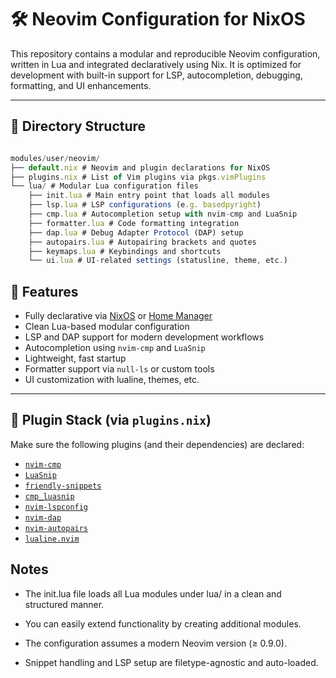 # 🛠️ Neovim Configuration for NixOS

This repository contains a modular and reproducible Neovim configuration, written in Lua and integrated declaratively using Nix. It is optimized for development with built-in support for LSP, autocompletion, debugging, formatting, and UI enhancements.

---

## 📁 Directory Structure

```js

modules/user/neovim/
├── default.nix # Neovim and plugin declarations for NixOS
├── plugins.nix # List of Vim plugins via pkgs.vimPlugins
└── lua/ # Modular Lua configuration files
    ├── init.lua # Main entry point that loads all modules
    ├── lsp.lua # LSP configurations (e.g. basedpyright)
    ├── cmp.lua # Autocompletion setup with nvim-cmp and LuaSnip
    ├── formatter.lua # Code formatting integration
    ├── dap.lua # Debug Adapter Protocol (DAP) setup
    ├── autopairs.lua # Autopairing brackets and quotes
    ├── keymaps.lua # Keybindings and shortcuts
    └── ui.lua # UI-related settings (statusline, theme, etc.)

```




## 🚀 Features

- Fully declarative via [NixOS](https://nixos.org) or [Home Manager](https://nix-community.github.io/home-manager/)
- Clean Lua-based modular configuration
- LSP and DAP support for modern development workflows
- Autocompletion using `nvim-cmp` and `LuaSnip`
- Lightweight, fast startup
- Formatter support via `null-ls` or custom tools
- UI customization with lualine, themes, etc.

---

## 🧩 Plugin Stack (via `plugins.nix`)

Make sure the following plugins (and their dependencies) are declared:

- [`nvim-cmp`](https://github.com/hrsh7th/nvim-cmp)
- [`LuaSnip`](https://github.com/L3MON4D3/LuaSnip)
- [`friendly-snippets`](https://github.com/rafamadriz/friendly-snippets)
- [`cmp_luasnip`](https://github.com/saadparwaiz1/cmp_luasnip)
- [`nvim-lspconfig`](https://github.com/neovim/nvim-lspconfig)
- [`nvim-dap`](https://github.com/mfussenegger/nvim-dap)
- [`nvim-autopairs`](https://github.com/windwp/nvim-autopairs)
- [`lualine.nvim`](https://github.com/nvim-lualine/lualine.nvim)

## Notes

- The init.lua file loads all Lua modules under lua/ in a clean and structured manner.

- You can easily extend functionality by creating additional modules.

- The configuration assumes a modern Neovim version (≥ 0.9.0).

- Snippet handling and LSP setup are filetype-agnostic and auto-loaded.



